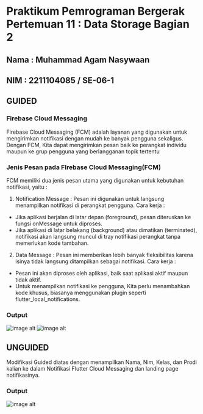 # Praktikum Pemrograman Bergerak Pertemuan 11 : Data Storage Bagian 2
## Nama : Muhammad Agam Nasywaan
## NIM : 2211104085 / SE-06-1

## GUIDED
### Firebase Cloud Messaging
Firebase Cloud Messaging (FCM) adalah layanan yang digunakan untuk mengirimkan notifikasi dengan mudah ke banyak pengguna sekaligus. Dengan FCM, Kita dapat mengirimkan pesan baik ke perangkat individu maupun ke grup pengguna yang berlangganan topik tertentu

### Jenis Pesan pada FIrebase Cloud Messaging(FCM)
FCM memiliki dua jenis pesan utama yang digunakan untuk kebutuhan notifikasi, yaitu :
1. Notification Message : Pesan ini digunakan untuk langsung menampilkan notifikasi di perangkat pengguna. Cara kerja :
- Jika aplikasi berjalan di latar depan (foreground), pesan diteruskan ke fungsi onMessage untuk diproses.
- Jika aplikasi di latar belakang (background) atau dimatikan (terminated), notifikasi akan langsung muncul di tray notifikasi perangkat tanpa memerlukan kode tambahan.
2. Data Message : Pesan ini memberikan lebih banyak fleksibilitas karena isinya tidak langsung ditampilkan sebagai notifikasi. Cara kerja :
- Pesan ini akan diproses oleh aplikasi, baik saat aplikasi aktif maupun tidak aktif.
- Untuk menampilkan notifikasi ke pengguna, Kita perlu menambahkan kode khusus, biasanya menggunakan plugin seperti flutter_local_notifications.

### Output
![image alt](https://github.com/agamnsy/assets_praktikumPPB/blob/main/pertemuan_11/guided1.jpg)
![image alt](https://github.com/agamnsy/assets_praktikumPPB/blob/main/pertemuan_11/guided2.jpg)

## UNGUIDED
Modifikasi Guided diatas dengan menampilkan Nama, Nim, Kelas, dan Prodi kalian ke dalam Notifikasi Flutter Cloud Messaging dan landing page notifikasinya.

### Output
![image alt](https://github.com/agamnsy/assets_praktikumPPB/blob/main/pertemuan_11/unguided.jpg)